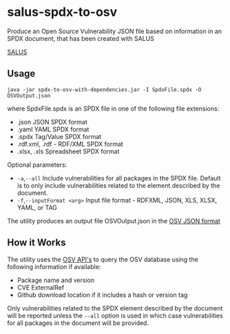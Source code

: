 # salus-spdx-to-osv
Produce an Open Source Vulnerability JSON file based on information in an SPDX document, that has been created with SALUS

[SALUS](https://github.com/microsoft/sbom-tool)

## Usage
`java -jar spdx-to-osv-with-dependencies.jar -I SpdxFile.spdx -O OSVOutput.json`

where SpdxFile.spdx is an SPDX file in one of the following file extensions:
- .json JSON SPDX format
- .yaml YAML SPDX format
- .spdx Tag/Value SPDX format
- .rdf.xml, .rdf - RDF/XML SPDX format
- .xlsx, .xls Spreadsheet SPDX format

Optional parameters:
- `-a`,`--all` Include vulnerabilities for all packages in the SPDX file. Default is to only include vulnerabilities related to the element described by the document.
-  `-f`,`--inputFormat <arg>`   Input file format - RDFXML, JSON, XLS, XLSX, YAML, or TAG

The utility produces an output file OSVOutput.json in the [OSV JSON format](https://docs.google.com/document/d/1sylBGNooKtf220RHQn1I8pZRmqXZQADDQ_TOABrKTpA/edit)

## How it Works
The utility uses the [OSV API's](https://osv.dev/) to query the OSV database using the following information if available:
- Package name and version
- CVE ExternalRef
- Github download location if it includes a hash or version tag

Only vulnerabilities related to the SPDX element described by the document will be reported unless the `--all` option is used in which case vulnerabilities for all packages in the document will be provided.
